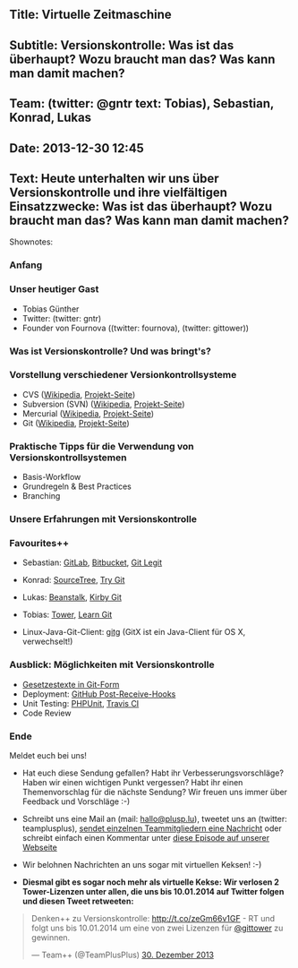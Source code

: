 Title: Virtuelle Zeitmaschine
----
Subtitle: Versionskontrolle: Was ist das überhaupt? Wozu braucht man das? Was kann man damit machen?
----
Team: (twitter: @gntr text: Tobias), Sebastian, Konrad, Lukas
----
Date: 2013-12-30 12:45
----
Text: Heute unterhalten wir uns über Versionskontrolle und ihre vielfältigen Einsatzzwecke: Was ist das überhaupt? Wozu braucht man das? Was kann man damit machen?
----
Shownotes:

### Anfang

### Unser heutiger Gast 

- Tobias Günther
- Twitter: (twitter: gntr)
- Founder von Fournova ((twitter: fournova), (twitter: gittower))

### Was ist Versionskontrolle? Und was bringt's?

### Vorstellung verschiedener Versionkontrollsysteme

- CVS ([Wikipedia](http://de.wikipedia.org/wiki/Concurrent_Versions_System), [Projekt-Seite](http://savannah.nongnu.org/projects/cvs))
- Subversion (SVN) ([Wikipedia](http://de.wikipedia.org/wiki/Subversion_(Software)), [Projekt-Seite](http://subversion.apache.org/))
- Mercurial ([Wikipedia](http://de.wikipedia.org/wiki/Mercurial), [Projekt-Seite](http://mercurial.selenic.com/))
- Git ([Wikipedia](http://de.wikipedia.org/wiki/Git), [Projekt-Seite](http://git-scm.com/))

### Praktische Tipps für die Verwendung von Versionskontrollsystemen

- Basis-Workflow
- Grundregeln & Best Practices
- Branching

### Unsere Erfahrungen mit Versionskontrolle

### Favourites++

- Sebastian: [GitLab](http://gitlab.org/), [Bitbucket](http://www.bitbucket.com), [Git Legit](http://www.git-legit.org/)
- Konrad: [SourceTree](http://www.sourcetreeapp.com/), [Try Git](http://try.github.io/)
- Lukas: [Beanstalk](http://www.beanstalkapp.com), [Kirby Git](https://github.com/getkirby/git)
- Tobias: [Tower](http://www.git-tower.com), [Learn Git](http://learn-git.com)


- Linux-Java-Git-Client: [gitg](https://live.gnome.org/Gitg) (GitX ist ein Java-Client für OS X, verwechselt!)

### Ausblick: Möglichkeiten mit Versionskontrolle

- [Gesetzestexte in Git-Form](https://github.com/bundestag/gesetze)
- Deployment: [GitHub Post-Receive-Hooks](https://help.github.com/articles/post-receive-hooks)
- Unit Testing: [PHPUnit](http://phpunit.de), [Travis CI](https://travis-ci.org/)
- Code Review

### Ende

Meldet euch bei uns!

- Hat euch diese Sendung gefallen? Habt ihr Verbesserungsvorschläge? Haben wir einen wichtigen Punkt vergessen? Habt ihr einen Themenvorschlag für die nächste Sendung? Wir freuen uns immer über Feedback und Vorschläge :-)
- Schreibt uns eine Mail an (mail: hallo@plusp.lu), tweetet uns an (twitter: teamplusplus), [sendet einzelnen Teammitgliedern eine Nachricht](http://plusp.lu/team) oder schreibt einfach einen Kommentar unter [diese Episode auf unserer Webseite](http://denken.plusp.lu/episodes/005)
- Wir belohnen Nachrichten an uns sogar mit virtuellen Keksen! :-)


- **Diesmal gibt es sogar noch mehr als virtuelle Kekse:
Wir verlosen 2 Tower-Lizenzen unter allen, die uns bis 10.01.2014 auf Twitter folgen und diesen Tweet retweeten:**
<blockquote class="twitter-tweet" lang="de"><p>Denken++ zu Versionskontrolle: <a href="http://t.co/zeGm66v1GF">http://t.co/zeGm66v1GF</a> - RT und folgt uns bis 10.01.2014 um eine von zwei Lizenzen für <a href="https://twitter.com/gittower">@gittower</a> zu gewinnen.</p>&mdash; Team++ (@TeamPlusPlus) <a href="https://twitter.com/TeamPlusPlus/statuses/417623484735700992">30. Dezember 2013</a></blockquote>
<script async src="//platform.twitter.com/widgets.js" charset="utf-8"></script>